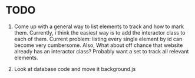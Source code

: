 # TODO
1. Come up with a general way to list elements to track and how to mark them. Currently, i think the easiest way is to add the interactor class to each of them. Current problem: listing every single element by id can become very cumbersome. Also, What about off chance that website already has an interactor class? Probably want a set to track all relevant elements.

2. Look at database code and move it background.js